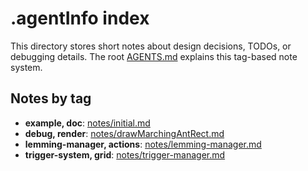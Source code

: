 # .agentInfo index

This directory stores short notes about design decisions, TODOs, or debugging details.
The root [AGENTS.md](../AGENTS.md) explains this tag-based note system.

## Notes by tag

- **example, doc**: [notes/initial.md](notes/initial.md)
- **debug, render**: [notes/drawMarchingAntRect.md](notes/drawMarchingAntRect.md)
- **lemming-manager, actions**: [notes/lemming-manager.md](notes/lemming-manager.md)
- **trigger-system, grid**: [notes/trigger-manager.md](notes/trigger-manager.md)
